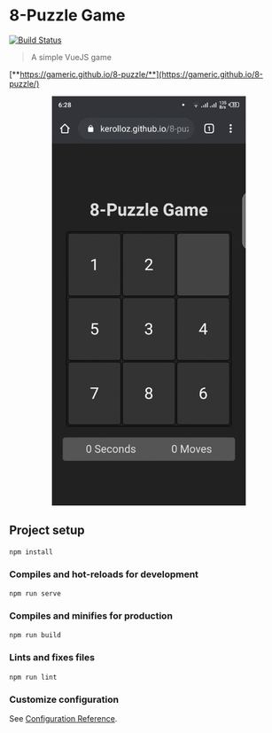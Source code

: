 # 8-Puzzle Game

[![Build Status](https://travis-ci.com/kerolloz/8-puzzle.svg?branch=master)](https://travis-ci.com/kerolloz/8-puzzle)

> A simple VueJS game

[**https://gameric.github.io/8-puzzle/**](https://gameric.github.io/8-puzzle/)

<div align="center">
  <img alt="demo" src="./demo.gif" width="350"/>
</div>

## Project setup

```shell
npm install
```

### Compiles and hot-reloads for development

```shell
npm run serve
```

### Compiles and minifies for production

```shell
npm run build
```

### Lints and fixes files

```shell
npm run lint
```

### Customize configuration

See [Configuration Reference](https://cli.vuejs.org/config/).
